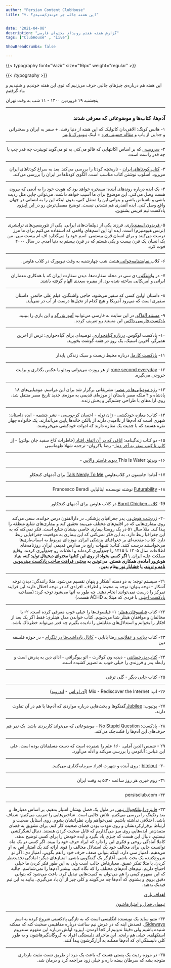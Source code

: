 ```yaml
---
author: "Persian Content ClubHouse"
title: "۷. این هفته جالب چی خوندی/شنیدی؟"


date: "2021-04-08"
description: "گزارش هفته هفتم رویداد محتوای فارسی"
tags: ["ClubHouse" , "Live"]

ShowBreadCrumbs: false

---
```


{{< typography font="Vazir" size="16px" weight="regular" >}}

{{< /typography >}}

این هفته هم درباره‌ی چیزهای جالبی حرف می‌زنیم که توی این هفته خوندیم و شنیدیم و یاد گرفتیم.
<!--more-->
پنجشنبه ۱۹ فروردین ۱۴۰۰ - ۱۱ شب به وقت تهران


---

<h3><p dir="rtl">
<strong>آدم‌ها، کتاب‌ها و موضوعاتی که معرفی شدند</strong></p>
</h3>


<p dir="rtl">
۱- هانس کونگ: الاهی‌دان کاتولیک که این هفته از دنیا رفت.  + سفر به ایران و سخنرانی و جدایی از پاپ و <a href="https://www.facebook.com/habib.hosseinifard/posts/2086227864852783">مقاله حسینی فرد</a> + لینک <a href="https://www.nytimes.com/2021/04/06/world/europe/hans-kung-dead.html#click=https://t.co/JbLSOkhYtz">نیویورک تایمز</a> </p>
</h2>

---

<p dir="rtl">
۲- <a href="https://ground.news/blindspotter">سرویسی</a> که بر اساس اکانتهایی که فالو می‌کنی به تو می‌گوید توییترت چه قدر چپ یا چه قدر راست است. </p>

---

<p dir="rtl">
۳- <a href="https://nashremahi.com/books/%DA%A9%D9%88%D8%AF%D8%AA%D8%A7%D9%87%D8%A7%DB%8C-%D8%A7%DB%8C%D8%B1%D8%A7%D9%86/">کتاب کودتاهای ایران</a> - تاریخچه کودتا را بررسی می‌کند. بعد به سراغ کودتاهای ایران می‌رود. اسلوب نوشتن کتاب مناسب است. الگوی کودتاها در ایران را بررسی می‌کند.</p>

---

<p dir="rtl">
۴- یک ایده درباره روندهای آینده: مسخره خواهد بود که هویت خود را به آدمی که بیرون هست وصل می‌کنی. این موضوع برای ما آسیب خواهد داشت. می‌توانی جایی مثل ردیت باشی و ناشناس باشی و بتوانی این را منتقل کنی، بدون اینکه این را به انسانی در جهان واقع وصل کنی. ایده آنقدری هم نشدنی نیست. توضیح مفصل‌ترش رو در <a href="https://tim.blog/2021/03/24/balaji-srinivasan/">این اپیزود</a> پادکست تیم فریس بشنوین.</p>

---

<p dir="rtl">
۵-<a href="https://en.wikipedia.org/wiki/FM-2030"> فریدون اسفندیاری</a>، فرزند یکی از دیپلمات‌های ایرانی. یکی از تئوریسین‌های ترابشری (ترنس هیومنیزم) است. ایده او: این اسم‌های واقعی که استفاده می‌کنیم برای ما مرز درست می‌کنند و برای انسان قرن بیستمی. اسم خود را می‌گذارد اف ام بیست سی. من یک انسان یک قرن بیست و یکی هستم که در قرن بیستم به دنیا آمدم. در سال ۲۰۰۰ فوت کرد. </p>

---

<p dir="rtl">
۶-  کلاب<a href="https://www.joinclubhouse.com/club/tiaeD1Kp"> نمایشنامه‌خوانی </a>هشت شب چهارشنبه به وقت نیویورک در کلاب هاوس.</p>

---

<p dir="rtl">
۷- در <a href="https://www.instagram.com/stories/highlights/17922596164583647/">واشنگتن </a>دی سی در محله سفارت‌ها. دیدن سفارت ایران که با همکاری معماران ایرانی و آمریکایی ساخته شده بود. از مقبره سعدی الهام گرفته باشند.</p>

---

<p dir="rtl">
۸- داستان اولین کسی که سفیر می‌شود، حاجی واشنگتن. فیلم علی حاتمی. داستان سفیری است که می‌رود آمریکا و هیچ کدام از تخیل‌ها درست از آب در نمی‌آید.</p>

---

<p dir="rtl">
۹- <a href="https://podcasts.apple.com/ca/podcast/alphago-%D8%A7%D9%BE%DB%8C%D8%B2%D9%88%D8%AF-%D8%B4%D8%A7%D9%86%D8%B2%D8%AF%D9%87%D9%85-%D8%A2%D9%84%D9%81%D8%A7%DA%AF%D9%88/id1534375362?i=1000514625944">مستند آلفاگو.</a> در این سایت به فارسی می‌توانید <a href="https://www.youtube.com/channel/UCk6LT9-AApNMAW7ENjiOKgg">آموزش گو</a> و این بازی را ببینید. <a href="https://doxpodcast.libsyn.com/website">پادکست فارسی داکس</a> این مستند رو تعریف کرده.</p>

---

<p dir="rtl">
۱۰- پادکست لوگوس. <a href="https://pod.link/1415397360/episode/a6fd965790993c55e5e4c70cf67b5b4b">درباره گیاهخواری</a>. توصیه‌ای برای گیاه‌خواری: ترس از آخرین همبرگر، آخرین استیک. یک روز در هفته گوشت بخورید.</p>

---

<p dir="rtl">
۱۱- <a href="https://pod.link/1466213285">پادکست کارما.</a> درباره محیط زیست و سبک زندگی پایدار</p>

---

<p dir="rtl">
۱۲- <a href="https://1se.co/">one second everyday:</a> از هر روزت می‌توانی ویدئو یا عکس بگذاری و برایت خروجی می‌گیره.</p>

---


<p dir="rtl">
۱۳- <a href="https://www.bbc.com/persian/arts-56628162">رژه مومیایی‌ها در مصر</a>: تشریفاتی برگزار شد برای این مراسم. مومیایی‌های ۱۸ پادشاه و ۴ ملکه مصر باستان از موزه‌ای قدیمی به موزه‌ی جدید تاریخ مصر منتقل شد، روی ارابه‌های با طراحی چشم‌گیر و پخش زنده.</p>

---

<p dir="rtl">
۱۴- کتاب: <a href="https://shahreketabonline.com/Products/Details/247642/%D9%85%D8%BA%D8%A7%D8%B2%D9%87_%D8%AE%D9%88%D8%AF%DA%A9%D8%B4%DB%8C">مغازه خودکشی</a> - ژان توله - احسان کرم‌ویسی - <a href="http://www.cheshmeh.ir/Book/2258/2585/%D9%85%D8%BA%D8%A7%D8%B2%D9%87%20%DB%8C%20%D8%AE%D9%88%D8%AF%DA%A9%D8%B4%DB%8C">نشر چشمه</a> - ایده داستان: شهری است که آدم‌ها از ناامیدی دارند از بالکن خانه‌ها پایین می‌اندازند. یک خانواده چهار نفره هستند که با جدیت یک مغازه دارند که ادوات خودکشی می‌فروشند.</p>

---

<p dir="rtl">
۱۵- دو کتاب زندگینامه: <a href="https://bookroom.ir/book/81648/%D8%A7%D8%AA%D8%A7%D9%82%DB%8C-%DA%A9%D9%87-%D8%AF%D8%B1-%D8%A2%D9%86-%D8%A7%D8%AA%D9%81%D8%A7%D9%82-%D8%A7%D9%81%D8%AA%D8%A7%D8%AF-%D8%AE%D8%A7%D8%B7%D8%B1%D8%A7%D8%AA-%DA%A9%D8%A7%D8%AE-%D8%B3%D9%81%DB%8C%D8%AF">اتاقی که در  آن اتفاق افتاد </a>(خاطرات کاخ سفید جان بولتن) - <a href="https://taaghche.com/book/61148/%D8%A7%D8%B2-%DA%A9%D8%A7%D9%BE-%D8%AA%D8%A7-%DA%A9%DB%8C%D9%BE">از کاپ تا کیپ سفر به آخر دنیا </a>- رضا پاکروان- ترجمه شهلا طهماسبی</p>

---

<p dir="rtl">
۱۶- <a href="https://www.youtube.com/watch?v=8CrOL-ydFMI">ویدئو</a>: This Is Water<a href="https://atraf.ir/%D8%A2%D8%A8-%D8%A7%DB%8C%D9%86-%D8%A7%D8%B3%D8%AA-%D8%B3%D8%AE%D9%86%D8%B1%D8%A7%D9%86%DB%8C-%D8%AF%DB%8C%D9%88%DB%8C%D8%AF-%D9%81%D8%A7%D8%B3%D8%AA%D8%B1-%D9%88%D8%A7%D9%84%D8%A7%D8%B3-%D8%A8/"> دیوید فاستر والاس</a> - </p>

---

<p dir="rtl">
۱۷- آماندا جانسون در کلاب‌هاوس <a href="https://www.joinclubhouse.com/club/TalkNerdyToMe">Talk Nerdy To Me</a> برای آدمهای کنجکاو</p>


---

<p dir="rtl">
۱۸- <a href="https://www.amazon.com/Futurability-Age-Impotence-Horizon-Possibility/dp/1784787434">Futurability</a> نوشته نویسنده ایتالیایی Francesco Beradi</p>

---

<p dir="rtl">
19- <a href="https://www.joinclubhouse.com/club/burntchicken">کلاب Burnt Chicken</a> در کلاب هاوس برای آدمهای کنجکاور</p>


---

<p dir="rtl">
۲۰- <a href="https://fa.wikipedia.org/wiki/%D8%B2%D8%B1%D8%AF%D8%B4%D8%AA_%D9%87%D9%88%D8%B4%E2%80%8C%D9%88%D8%B1">زردشت هوش‌ور</a>. پدر جغرافیای پزشکی. در دارالفنون درس خوانده. سعی می‌کند روی بیماری‌هایی که در اقلیم‌های مختلف می‌بیند تحقیق کند و بیماری‌های شایع منطقه را پیدا کند. مثلا سال ۵۱ در یک روستا بیماری خاصی بینشان شایع است. فکر نمی‌کنه که به این جغرافیا ربط دارد. به این فکر نمی‌کنی که این بیماری به موقعیت جغرافیایی ربط دارد. کتاب: مقدمه‌ای بر جغرافیای پزشکی ایران. موزه‌‌ای مربوط به اسباب‌بازی‌ها می‌خواستند درست کنند. کتاب: تنبیهات رایج در مدارس قدیمی ایران. روزنامه‌های اطلاعات سال ۱۳۰۵ تا ۱۳۱۵ را جمع‌آوری کرده‌اند و اعلانات رو جمع‌آوری کردند. وقایع مملکت علیه ایران.  \
<strong>اگر کسی بخواد از روی این کتابها محتوای دیحیتال تولید کنه، بنیاد هوش‌ور آماده‌ی همکاری هستن. می‌تونین به <a href="https://twitter.com/tarpandpodcast">مجتبی فراهت صاحب پادکست مینی‌بوس نامه و ترپند</a>، یا <a href="https://twitter.com/khashayarnoor">خشایار نور</a> پیغام بدین.</strong></p>

---

<p dir="rtl">
۲۱- سیستم توجه: به دو دسته آشکار و پنهان تقسیم می‌شود. مثلا رانندگی: دیدن توجه آشکار - توجه پنهان: توجه به محیط و اطراف. افرادی که در توجه اختلال دارند این فرایند تمرکز را درست نمی‌توانند انجام دهند. چه طور به آنها می‌شود توجه کرد:  (<a href="https://pod.link/1402192390/episode/2ad39d05661dc847b963f05fc89d4135">مصاحبه پادکست اجنبی</a> با فردی که مبتلا به ADHD هست.)</p>


---

<p dir="rtl">
۲۲- کتاب <a href="https://fidibo.com/book/80955-%DA%A9%D8%AA%D8%A7%D8%A8-%D9%81%DB%8C%D9%84%D8%B3%D9%88%D9%81%D8%A7%D9%86-%D9%87%DB%8C%D8%AA%D9%84%D8%B1">فیلسوفان هیتلر</a>: ۱- فیلسوف‌ها را خیلی خوب معرفی کرده است. ۲- با مخالفان و موافقان هیتلر شنا می‌شویم. کتاب خواندن مدل هیتلری: فقط اگر یک بعد از افکار را بخوانم و استدلال‌های مقابلش را نادیده بگیرم چه قدر می‌تواند خطرناک باشد.</p>

---

<p dir="rtl">
۲۳- کتاب <a href="https://4soooq.ir/%D8%AE%D8%B1%DB%8C%D8%AF-%DA%A9%D8%AA%D8%A7%D8%A8-%D8%AF%DB%8C%D8%A7%D9%86%D8%AA-%D9%88-%D8%B9%D9%82%D9%84%D8%A7%D9%86%DB%8C%D8%AA-%D8%B1%D8%B6%D8%A7-%D8%A8%D8%A7%D8%A8%D8%A7%DB%8C%DB%8C-%D9%86%D8%B4%D8%B1-%D8%A2%D8%B1%D9%85%D8%A7-%DA%86%D9%87%D8%A7%D8%B1%D8%B3%D9%88%D9%82">دیانت و عقلانیت </a>رضا بابایی - <a href="https://t.me/rezababaei43">کانال یادداشت‌ها در تلگرام</a> - در حوزه فلسفه دین</p>

---

<p dir="rtl">
۲۴- <a href="https://taaghche.com/book/47564/%D9%BE%D8%AF%D8%B1-%D8%AD%D8%B6%D8%A7%D9%86%D8%AA%DB%8C">کتاب پدرحضانتی</a> - دیدیه ون کولارت - اتو بیوگرافی - ادای دین به پدرش است و رابطه پدر و فرزندی را خیلی خوب به تصویر کشیده است. </p>

---

<p dir="rtl">
۲۵- کتاب <a href="https://kafebook.ir/%DA%A9%D8%AA%D8%A7%D8%A8-%D8%AC%D8%A7%DB%8C%DB%8C-%D8%AF%DB%8C%DA%AF%D8%B1/">جایی دیگر</a> - گلی ترقی</p>

---

<p dir="rtl">
۲۶- اپ: Mix - Rediscover the Internet (آ<a href="https://apps.apple.com/us/app/mix-rediscover-the-internet/id1092817691">ی او اس</a> - <a href="https://play.google.com/store/apps/details?id=com.mix.android&hl=en_US&gl=US">اندروید</a>)</p>

---

<p dir="rtl">
۲۷- یوتیوب: <a href="https://www.youtube.com/channel/UCJjSDX-jUChzOEyok9XYRJQ">Jubilee </a> گفتگوها و بحث‌هایی درباره مواردی که آدم‌ها با هم در آن تفاوت دارند.</p>

---

<p dir="rtl">
۲۸- پادکست: <a href="https://freakonomics.com/nsq/">No Stupid Question</a> -  موضوعاتی که می‌تواند کاربردی باشد. یک نفر هم حرف‌های این آدم‌ها را فکت‌چک می‌کند.</p>

---

<p dir="rtl">
۲۹ - شمس الدین آملی. ۱۶۰ علم را شمرده است که دست مسلمانان بوده است. علی ابن عباس: آناتومی را بررسی می‌کند و ادله می‌آورد.</p>

---

<p dir="rtl">
۳۰- <a href="https://bitclout.com/">bitclout</a> : روی آینده و شهرت افراد سرمایه‌گذاری می‌کنید.</p>

---
<p dir="rtl">
۳۱- روم خبری هر روز ساعت ۵:۳۰ به وقت ایران</p>

---

<p dir="rtl">
۳۲- persisclub.com </p>

---

<p dir="rtl">
۳۳- <a href="https://www.arnoldkling.com/blog/reflections-on-fits-so-far/">فانتزی اینتلکچوال تیمز.</a> در طول یک فصل بهشان امتیاز بدهیم. بر اساس معیارها. و بعد رنکینگ را بررسی می‌کنیم. تلاش جالبی است. شاخص‌هایی را تعریف می‌کنیم: شفاف باشد، اختلافی نداشته باشیم. نمی‌خواهم وارد نظراتشان بشوم. روی استایل صحبت و ارتباط برقرارکردنشان و روی مودب بودن فضای صحبت کار کنم. برای تشویق به فضای متمدن‌تر. ایده‌هایی روی میز می‌گذاریم که قابل صحبت کردن هستند. دنبال لشگرکشی نیستیم. دنبال این هست که چیزی یاد بگیرد و ایده خودش را برای کسی توضیح بدهد. کاملا آمادگی روحی و فکری این را دارد که ایراد حرف خود را ببیند. اگر کسی در یک ماه توانست جایی برای مخالف خود یک استدلال مخالف را قوی ارائه کند یک امتیاز اس به او می‌دهیم. امتیاز سی دارد. اینکه بتوانی ضعف حرف خود را هم بگویی. امتیاز دی: اگر تو شروع‌کننده یک بحث باشی. آغازگر یک گفتگویی باشی. امتیازهای دیگر: امادگی تجدیدنظر کردن. یا مثلا تفکر عمیق. معیارهاش جالب است ولی به این طور فکر کردن ما خیلی احتیاج داریم. تیم‌های آدم‌های مختلف را که نگاه کنید، بیشتر آدم‌ها را نمی‌شناسم. جالبه که این مفهوم کیفی را هم می‌توان به کمیت‌هایی تبدیل کرد. باعث می‌شود که بتوانی دقیق بروی و بشنوی که آدم‌ها چه می‌گویند و کلی چیز از آن یاد می‌گیری.  بیایید به این تیم فیدبک بدهید.</p>


<p dir="rtl">
<a href="https://www.arnoldkling.com/blog/">اهداف بازی</a></p>


<p dir="rtl">
<a href="https://arnoldkling.com/fits/report.html">تیمهای فعال و امتیازهاشون</a></p>

---

<p dir="rtl">
۳۴-  متیو ساید یک نویسنده انگلیسی است که به تازگی پادکستی شروع کرده به اسم <a href="https://pod.link/1552027709">Sideways </a>. قصدش اینه که در عرض نیم ساعت درباره مفاهیمی صحبت کنه که ممکنه شنیده باشیم ولی دقیقا ندونیم از کجا اومدن. اپیزود اولش درباره این مفهوم سندروم استکهلمه. خیلی هم رایجه. این ماجرای دلبستگی افراد به گروگان‌گیرهاشون و به طور کلی دلبستگی‌ای که آدم‌ها ممکنه به آزارگرشون پیدا کنند.</p>

---

<p dir="rtl">
۳۵- در موزه ردیت یک پستی هست که باعث یک مرد از طریق تست مثبت بارداری متوجه بشه که سرطان بیضه داره و خیلی زود مراجعه کرد و درمان شد.</p>
